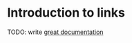 # Introduction to links

TODO: write [great documentation](http://jacobian.org/writing/what-to-write/)
